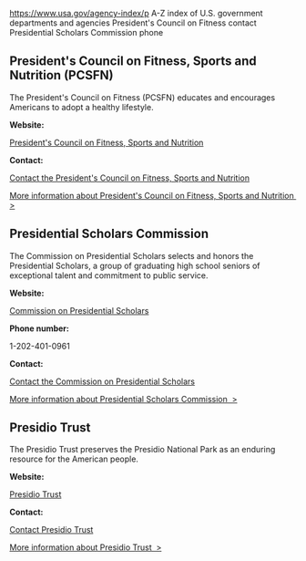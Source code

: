 

https://www.usa.gov/agency-index/p
A-Z index of U.S. government departments and agencies
President's Council on Fitness contact
Presidential Scholars Commission phone

## President's Council on Fitness, Sports and Nutrition (PCSFN)

The President's Council on Fitness (PCSFN) educates and encourages Americans to adopt a healthy lifestyle.

**Website:**

[President's Council on Fitness, Sports and Nutrition](https://health.gov/our-work/nutrition-physical-activity/presidents-council)

**Contact:**

[Contact the President's Council on Fitness, Sports and Nutrition](https://health.gov/about-odphp/contact-us)

[More information about President's Council on Fitness, Sports and Nutrition  >](https://www.usa.gov/agencies/president-s-council-on-fitness-sports-and-nutrition)

## Presidential Scholars Commission

The Commission on Presidential Scholars selects and honors the Presidential Scholars, a group of graduating high school seniors of exceptional talent and commitment to public service.

**Website:**

[Commission on Presidential Scholars](http://www.ed.gov/programs/psp/commission.html?exp=0)

**Phone number:**

1-202-401-0961

**Contact:**

[Contact the Commission on Presidential Scholars](http://www2.ed.gov/programs/psp/contacts.html)

[More information about Presidential Scholars Commission  >](https://www.usa.gov/agencies/commission-on-presidential-scholars)

## Presidio Trust

The Presidio Trust preserves the Presidio National Park as an enduring resource for the American people.

**Website:**

[Presidio Trust](http://www.presidio.gov)

**Contact:**

[Contact Presidio Trust](https://presidio.gov/visit/contact-feedback)

[More information about Presidio Trust  >](https://www.usa.gov/agencies/presidio-trust)
